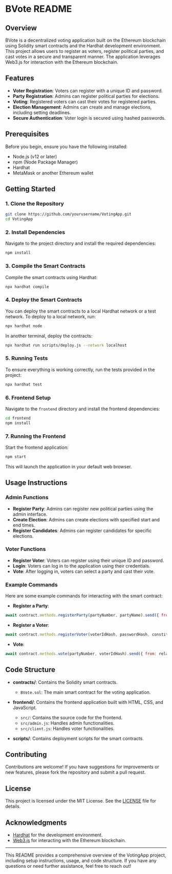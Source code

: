 # BVote README

## Overview

BVote is a decentralized voting application built on the Ethereum blockchain using Solidity smart contracts and the Hardhat development environment. This project allows users to register as voters, register political parties, and cast votes in a secure and transparent manner. The application leverages Web3.js for interaction with the Ethereum blockchain.

## Features

- **Voter Registration**: Voters can register with a unique ID and password.
- **Party Registration**: Admins can register political parties for elections.
- **Voting**: Registered voters can cast their votes for registered parties.
- **Election Management**: Admins can create and manage elections, including setting deadlines.
- **Secure Authentication**: Voter login is secured using hashed passwords.

## Prerequisites

Before you begin, ensure you have the following installed:

- Node.js (v12 or later)
- npm (Node Package Manager)
- Hardhat
- MetaMask or another Ethereum wallet

## Getting Started

### 1. Clone the Repository

```bash
git clone https://github.com/yourusername/VotingApp.git
cd VotingApp
```

### 2. Install Dependencies

Navigate to the project directory and install the required dependencies:

```bash
npm install
```

### 3. Compile the Smart Contracts

Compile the smart contracts using Hardhat:

```bash
npx hardhat compile
```

### 4. Deploy the Smart Contracts

You can deploy the smart contracts to a local Hardhat network or a test network. To deploy to a local network, run:

```bash
npx hardhat node
```

In another terminal, deploy the contracts:

```bash
npx hardhat run scripts/deploy.js --network localhost
```

### 5. Running Tests

To ensure everything is working correctly, run the tests provided in the project:

```bash
npx hardhat test
```

### 6. Frontend Setup

Navigate to the `frontend` directory and install the frontend dependencies:

```bash
cd frontend
npm install
```

### 7. Running the Frontend

Start the frontend application:

```bash
npm start
```

This will launch the application in your default web browser.

## Usage Instructions

### Admin Functions

- **Register Party**: Admins can register new political parties using the admin interface.
- **Create Election**: Admins can create elections with specified start and end times.
- **Register Candidates**: Admins can register candidates for specific elections.

### Voter Functions

- **Register Voter**: Voters can register using their unique ID and password.
- **Login**: Voters can log in to the application using their credentials.
- **Vote**: After logging in, voters can select a party and cast their vote.

### Example Commands

Here are some example commands for interacting with the smart contract:

- **Register a Party**:
```javascript
await contract.methods.registerParty(partyNumber, partyName).send({ from: adminAddress });
```

- **Register a Voter**:
```javascript
await contract.methods.registerVoter(voterIdHash, passwordHash, constituency).send({ from: relayerAddress });
```

- **Vote**:
```javascript
await contract.methods.vote(partyNumber, voterIdHash).send({ from: relayerAddress });
```

## Code Structure

- **contracts/**: Contains the Solidity smart contracts.
  - `BVote.sol`: The main smart contract for the voting application.
  
- **frontend/**: Contains the frontend application built with HTML, CSS, and JavaScript.
  - `src/`: Contains the source code for the frontend.
  - `src/admin.js`: Handles admin functionalities.
  - `src/client.js`: Handles voter functionalities.

- **scripts/**: Contains deployment scripts for the smart contracts.

## Contributing

Contributions are welcome! If you have suggestions for improvements or new features, please fork the repository and submit a pull request.

## License

This project is licensed under the MIT License. See the [LICENSE](LICENSE) file for details.

## Acknowledgments

- [Hardhat](https://hardhat.org/) for the development environment.
- [Web3.js](https://web3js.readthedocs.io/) for interacting with the Ethereum blockchain.

---

This README provides a comprehensive overview of the VotingApp project, including setup instructions, usage, and code structure. If you have any questions or need further assistance, feel free to reach out!
